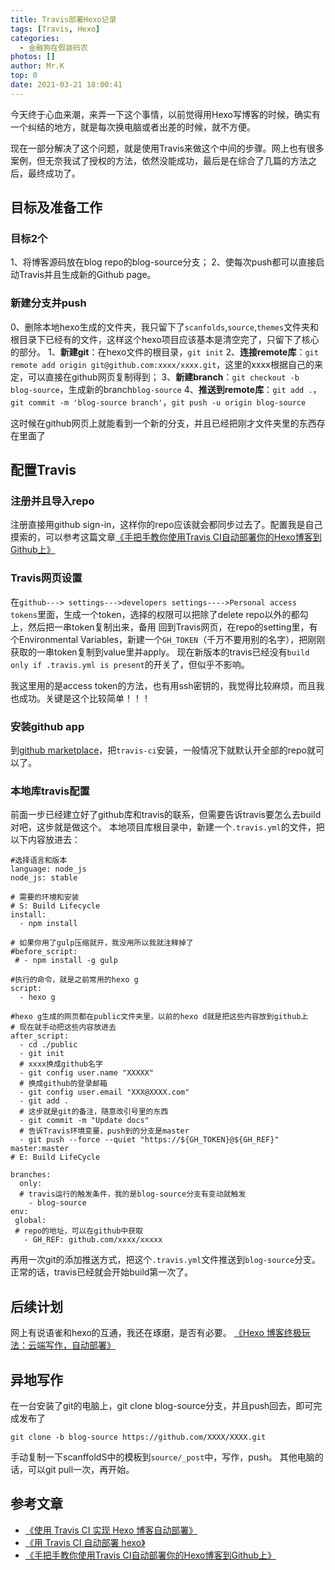 ```yaml
---
title: Travis部署Hexo记录
tags: [Travis, Hexo]
categories:
  - 金融狗在假装码农
photos: []
author: Mr.K
top: 0
date: 2021-03-21 18:00:41
---
```

今天终于心血来潮，来弄一下这个事情，以前觉得用Hexo写博客的时候，确实有一个纠结的地方，就是每次换电脑或者出差的时候，就不方便。

<!-- more --> 

现在一部分解决了这个问题，就是使用Travis来做这个中间的步骤。网上也有很多案例，但无奈我试了授权的方法，依然没能成功，最后是在综合了几篇的方法之后，最终成功了。

## 目标及准备工作
### 目标2个
1、将博客源码放在blog repo的blog-source分支；
2、使每次push都可以直接启动Travis并且生成新的Github page。

### 新建分支并push
0、删除本地hexo生成的文件夹，我只留下了`scanfolds`,`source`,`themes`文件夹和根目录下已经有的文件，这样这个hexo项目应该基本是清空完了，只留下了核心的部分。
1、**新建git**：在hexo文件的根目录，`git init`
2、**连接remote库**：`git remote add origin git@github.com:xxxx/xxxx.git`，这里的xxxx根据自己的来定，可以直接在github网页复制得到；
3、**新建branch**：`git checkout -b blog-source`，生成新的branch`blog-source`
4、**推送到remote库**：`git add .`，`git commit -m 'blog-source branch'`，`git push -u origin blog-source`

这时候在github网页上就能看到一个新的分支，并且已经把刚才文件夹里的东西存在里面了

## 配置Travis
### 注册并且导入repo
注册直接用github sign-in，这样你的repo应该就会都同步过去了。配置我是自己摸索的，可以参考这篇文章[《手把手教你使用Travis CI自动部署你的Hexo博客到Github上》](https://www.jianshu.com/p/e22c13d85659)
### Travis网页设置
在`github---> settings--->developers settings---->Personal access tokens`里面，生成一个token，选择的权限可以把除了delete repo以外的都勾上，然后把一串token复制出来，备用
回到Travis网页，在repo的setting里，有个Environmental Variables，新建一个`GH_TOKEN`（千万不要用别的名字），把刚刚获取的一串token复制到value里并apply。
现在新版本的travis已经没有`build only if .travis.yml is present`的开关了，但似乎不影响。

我这里用的是access token的方法，也有用ssh密钥的，我觉得比较麻烦，而且我也成功。关键是这个比较简单！！！
### 安装github app
到[github marketplace](https://github.com/marketplace)，把`travis-ci`安装，一般情况下就默认开全部的repo就可以了。

### 本地库travis配置
前面一步已经建立好了github库和travis的联系，但需要告诉travis要怎么去build对吧，这步就是做这个。
本地项目库根目录中，新建一个`.travis.yml`的文件，把以下内容放进去：
```
#选择语言和版本
language: node_js
node_js: stable

# 需要的环境和安装
# S: Build Lifecycle
install:
  - npm install

# 如果你用了gulp压缩就开，我没用所以我就注释掉了
#before_script:
 # - npm install -g gulp

#执行的命令，就是之前常用的hexo g
script:
  - hexo g

#hexo g生成的网页都在public文件夹里，以前的hexo d就是把这些内容放到github上
# 现在就手动把这些内容放进去
after_script:
  - cd ./public
  - git init
  # xxxx换成github名字
  - git config user.name "XXXXX"
  # 换成github的登录邮箱
  - git config user.email "XXX@XXXX.com"
  - git add .
  # 这步就是git的备注，随意改引号里的东西
  - git commit -m "Update docs"
  # 告诉Travis环境变量，push到的分支是master
  - git push --force --quiet "https://${GH_TOKEN}@${GH_REF}" master:master
# E: Build LifeCycle

branches:
  only:
  # travis运行的触发条件，我的是blog-source分支有变动就触发
    - blog-source
env:
 global:
 # repo的地址，可以在github中获取
   - GH_REF: github.com/xxxx/xxxxx

```
再用一次git的添加推送方式，把这个`.travis.yml`文件推送到`blog-source`分支。正常的话，travis已经就会开始build第一次了。
## 后续计划
网上有说语雀和hexo的互通，我还在琢磨，是否有必要。
[《Hexo 博客终极玩法：云端写作，自动部署》](https://segmentfault.com/a/1190000017797561)

## 异地写作
在一台安装了git的电脑上，git clone blog-source分支，并且push回去，即可完成发布了
```
git clone -b blog-source https://github.com/XXXX/XXXX.git
```
手动复制一下scanffoldS中的模板到`source/_post`中，写作，push。
其他电脑的话，可以git pull一次，再开始。

## 参考文章
- [《使用 Travis CI 实现 Hexo 博客自动部署》](https://xirikm.net/2019/826-2)
- [《用 Travis CI 自动部署 hexo》](https://segmentfault.com/a/1190000004667156)
- [《手把手教你使用Travis CI自动部署你的Hexo博客到Github上》](https://www.jianshu.com/p/e22c13d85659)
